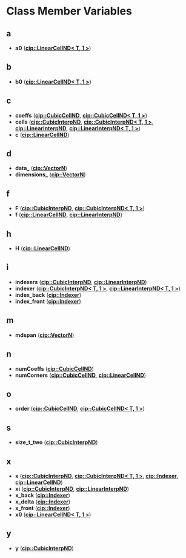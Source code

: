 
# Class Member Variables



## a

* **a0** ([**cip::LinearCellND&lt; T, 1 &gt;**](classcip_1_1LinearCellND_3_01T_00_011_01_4.md))


## b

* **b0** ([**cip::LinearCellND&lt; T, 1 &gt;**](classcip_1_1LinearCellND_3_01T_00_011_01_4.md))


## c

* **coeffs** ([**cip::CubicCellND**](classcip_1_1CubicCellND.md), [**cip::CubicCellND&lt; T, 1 &gt;**](classcip_1_1CubicCellND_3_01T_00_011_01_4.md))
* **cells** ([**cip::CubicInterpND**](classcip_1_1CubicInterpND.md), [**cip::CubicInterpND&lt; T, 1 &gt;**](classcip_1_1CubicInterpND_3_01T_00_011_01_4.md), [**cip::LinearInterpND**](classcip_1_1LinearInterpND.md), [**cip::LinearInterpND&lt; T, 1 &gt;**](classcip_1_1LinearInterpND_3_01T_00_011_01_4.md))
* **c** ([**cip::LinearCellND**](classcip_1_1LinearCellND.md))


## d

* **data\_** ([**cip::VectorN**](classcip_1_1VectorN.md))
* **dimensions\_** ([**cip::VectorN**](classcip_1_1VectorN.md))


## f

* **F** ([**cip::CubicInterpND**](classcip_1_1CubicInterpND.md), [**cip::CubicInterpND&lt; T, 1 &gt;**](classcip_1_1CubicInterpND_3_01T_00_011_01_4.md))
* **f** ([**cip::LinearCellND**](classcip_1_1LinearCellND.md), [**cip::LinearInterpND**](classcip_1_1LinearInterpND.md))


## h

* **H** ([**cip::LinearCellND**](classcip_1_1LinearCellND.md))


## i

* **indexers** ([**cip::CubicInterpND**](classcip_1_1CubicInterpND.md), [**cip::LinearInterpND**](classcip_1_1LinearInterpND.md))
* **indexer** ([**cip::CubicInterpND&lt; T, 1 &gt;**](classcip_1_1CubicInterpND_3_01T_00_011_01_4.md), [**cip::LinearInterpND&lt; T, 1 &gt;**](classcip_1_1LinearInterpND_3_01T_00_011_01_4.md))
* **index\_back** ([**cip::Indexer**](classcip_1_1Indexer.md))
* **index\_front** ([**cip::Indexer**](classcip_1_1Indexer.md))


## m

* **mdspan** ([**cip::VectorN**](classcip_1_1VectorN.md))


## n

* **numCoeffs** ([**cip::CubicCellND**](classcip_1_1CubicCellND.md))
* **numCorners** ([**cip::CubicCellND**](classcip_1_1CubicCellND.md), [**cip::LinearCellND**](classcip_1_1LinearCellND.md))


## o

* **order** ([**cip::CubicCellND**](classcip_1_1CubicCellND.md), [**cip::CubicCellND&lt; T, 1 &gt;**](classcip_1_1CubicCellND_3_01T_00_011_01_4.md))


## s

* **size\_t\_two** ([**cip::CubicInterpND**](classcip_1_1CubicInterpND.md))


## x

* **x** ([**cip::CubicInterpND**](classcip_1_1CubicInterpND.md), [**cip::CubicInterpND&lt; T, 1 &gt;**](classcip_1_1CubicInterpND_3_01T_00_011_01_4.md), [**cip::Indexer**](classcip_1_1Indexer.md), [**cip::LinearCellND**](classcip_1_1LinearCellND.md))
* **xi** ([**cip::CubicInterpND**](classcip_1_1CubicInterpND.md), [**cip::LinearInterpND**](classcip_1_1LinearInterpND.md))
* **x\_back** ([**cip::Indexer**](classcip_1_1Indexer.md))
* **x\_delta** ([**cip::Indexer**](classcip_1_1Indexer.md))
* **x\_front** ([**cip::Indexer**](classcip_1_1Indexer.md))
* **x0** ([**cip::LinearCellND&lt; T, 1 &gt;**](classcip_1_1LinearCellND_3_01T_00_011_01_4.md))


## y

* **y** ([**cip::CubicInterpND**](classcip_1_1CubicInterpND.md))




